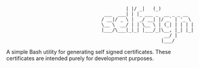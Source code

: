 ```             
                                            | |/ _|   (_)            
                                    ___  ___| | |_ ___ _  __ _ _ __  
                                   / __|/ _ \ |  _/ __| |/ _` | '_ \ 
                                   \__ \  __/ | | \__ \ | (_| | | | |
                                   |___/\___|_|_| |___/_|\__, |_| |_|
                                                          __/ |      
                                                         |___/       
```

A simple Bash utility for generating self signed certificates. These certificates are intended purely for development 
purposes.
